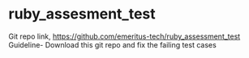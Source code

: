 # ruby_assesment_test
Git repo link, https://github.com/emeritus-tech/ruby_assessment_test Guideline- Download this git repo and fix the failing test cases

